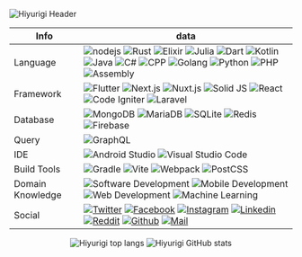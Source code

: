 ![Hiyurigi Header](https://cardivo.vercel.app/api?name=Kaffu%20Theine&description=Hi,%20im%20a%20fullstack%20developer,%20nice%20to%20meet%20you%F0%9F%91%8B&image=https://github.com/hiyurigi.png&backgroundColor=%23ecf0f1&instagram=hiyurigi&linkedin=hiyurigi&github=hiyurgi&twitter=hiyurigi&pattern=leaf&colorPattern=%233CBDB1&opacity=0.3)

<div align="center">

 Info | data 
------|------
Language | ![nodejs](https://img.shields.io/badge/node.js-E8E8E8?logo=node.js&style=for-the-badge&logoColor=339933) ![Rust](https://img.shields.io/badge/rust-E8E8E8?logo=rust&style=for-the-badge&logoColor=b7410e) ![Elixir](https://img.shields.io/badge/elixir-E8E8E8?logo=elixir&style=for-the-badge&logoColor=4B275F) ![Julia](https://img.shields.io/badge/julia-E8E8E8?logo=julia&style=for-the-badge&logoColor=9558B2) ![Dart](https://img.shields.io/badge/dart-E8E8E8?logo=dart&style=for-the-badge&logoColor=0175C2) ![Kotlin](https://img.shields.io/badge/kotlin-E8E8E8?logo=kotlin&style=for-the-badge&logoColor=7F52FF) ![Java](https://img.shields.io/badge/java-E8E8E8?logo=java&style=for-the-badge&logoColor=f89820) ![C#](https://img.shields.io/badge/csharp-E8E8E8?logo=csharp&style=for-the-badge&logoColor=239120) ![CPP](https://img.shields.io/badge/C++-E8E8E8?logo=cplusplus&style=for-the-badge&logoColor=00599C) ![Golang](https://img.shields.io/badge/Golang-E8E8E8?logo=go&style=for-the-badge&logoColor=29BEB0) ![Python](https://img.shields.io/badge/Python-E8E8E8?logo=python&style=for-the-badge&logoColor=3776AB) ![PHP](https://img.shields.io/badge/php-E8E8E8?logo=php&style=for-the-badge&logoColor=777BB4) ![Assembly](https://img.shields.io/badge/assembly-E8E8E8?logo=assemblyscript&style=for-the-badge&logoColor=007AAC)
Framework | ![Flutter](https://img.shields.io/badge/flutter-E8E8E8?logo=flutter&style=for-the-badge&logoColor=02569B) ![Next.js](https://img.shields.io/badge/next.js-E8E8E8?logo=nextdotjs&style=for-the-badge&logoColor=000000) ![Nuxt.js](https://img.shields.io/badge/nuxt.js-E8E8E8?logo=nuxtdotjs&style=for-the-badge&logoColor=00DC82) ![Solid JS](https://img.shields.io/badge/solid%20js-E8E8E8?logo=solid&style=for-the-badge&logoColor=2C4F7C) ![React](https://img.shields.io/badge/react-E8E8E8?logo=react&style=for-the-badge&logoColor=61DAFB) ![Code Igniter](https://img.shields.io/badge/CI-E8E8E8?logo=codeigniter&style=for-the-badge&logoColor=EF4223) ![Laravel](https://img.shields.io/badge/laravel-E8E8E8?logo=laravel&style=for-the-badge&logoColor=FF2D20)
Database | ![MongoDB](https://img.shields.io/badge/mongodb-E8E8E8?logo=mongodb&style=for-the-badge&logoColor=47A248) ![MariaDB](https://img.shields.io/badge/mariadb-E8E8E8?logo=mariadb&style=for-the-badge&logoColor=003545) ![SQLite](https://img.shields.io/badge/sqlite-E8E8E8?logo=sqlite&style=for-the-badge&logoColor=003B57) ![Redis](https://img.shields.io/badge/redis-E8E8E8?logo=redis&style=for-the-badge&logoColor=DC382D) ![Firebase](https://img.shields.io/badge/firebase-E8E8E8?logo=firebase&style=for-the-badge&logoColor=FFCA28)
Query | ![GraphQL](https://img.shields.io/badge/graphql-E8E8E8?logo=graphql&style=for-the-badge&logoColor=E10098)
IDE | ![Android Studio](https://img.shields.io/badge/Android%20Studio-E8E8E8?logo=androidstudio&style=for-the-badge&logoColor=3DDC84) ![Visual Studio Code](https://img.shields.io/badge/visual%20studio%20code-E8E8E8?logo=visualstudiocode&style=for-the-badge&logoColor=007ACC)
Build Tools | ![Gradle](https://img.shields.io/badge/gradle-E8E8E8?logo=gradle&style=for-the-badge&logoColor=02303A) ![Vite](https://img.shields.io/badge/vite-E8E8E8?logo=vite&style=for-the-badge&logoColor=646CFF) ![Webpack](https://img.shields.io/badge/webpack-E8E8E8?logo=webpack&style=for-the-badge&logoColor=8DD6F9) ![PostCSS](https://img.shields.io/badge/postcss-E8E8E8?logo=postcss&style=for-the-badge&logoColor=DD3A0A)
Domain Knowledge | ![Software Development](https://img.shields.io/badge/Software%20Development-E8E8E8?logo=windows&style=for-the-badge&logoColor=0078D6) ![Mobile Development](https://img.shields.io/badge/Mobile%20development-E8E8E8?logo=android&style=for-the-badge&logoColor=3DDC84) ![Web Development](https://img.shields.io/badge/web%20development-E8E8E8?logo=googlechrome&style=for-the-badge&logoColor=4285F4) ![Machine Learning](https://img.shields.io/badge/Machine%20Learning-E8E8E8?style=for-the-badge)
Social | [![Twitter](https://img.shields.io/badge/twitter-E8E8E8?logo=twitter&style=for-the-badge&logoColor=1DA1F2)](https://twitter.com/hiyurigi) [![Facebook](https://img.shields.io/badge/facebook-E8E8E8?logo=facebook&style=for-the-badge&logoColor=1877F2)](https://www.facebook.com/hiyurigi) [![Instagram](https://img.shields.io/badge/instagram-E8E8E8?logo=instagram&style=for-the-badge&logoColor=E4405F)](https://www.instagram.com/hiyurigi/) [![Linkedin](https://img.shields.io/badge/linkedin-E8E8E8?logo=linkedin&style=for-the-badge&logoColor=0A66C2)](https://www.linkedin.com/in/hiyurigi/) [![Reddit](https://img.shields.io/badge/reddit-E8E8E8?logo=reddit&style=for-the-badge&logoColor=FF4500)](https://reddit.com/u/Hiyurigi) [![Github](https://img.shields.io/badge/github-E8E8E8?logo=github&style=for-the-badge&logoColor=181717)](https://github.com/Hiyurigi) [![Mail](https://img.shields.io/badge/Mail-E8E8E8?logo=gmail&style=for-the-badge&logoColor=EA4335)](mailto:kafetheine@gmail.com) 

</div>

<div align="center">

![Hiyurigi top langs](https://github-readme-stats.vercel.app/api/top-langs/?username=Hiyurigi&theme=react)
![Hiyurigi GitHub stats](https://github-readme-stats.vercel.app/api?username=Hiyurigi&show_icons=true&theme=synthwave)

</div>